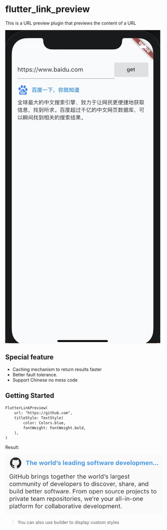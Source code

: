 # flutter_link_preview

This is a URL preview plugin that previews the content of a URL

![Demo](demo.jpg)

## Special feature

-   Caching mechanism to return results faster
-   Better fault tolerance.
-   Support Chinese no mess code

## Getting Started

```
FlutterLinkPreview(
    url: "https://github.com",
    titleStyle: TextStyle(
        color: Colors.blue,
        fontWeight: FontWeight.bold,
    ),
)
```

Result:

![Result Image](web.jpg)

> You can also use builder to display custom styles
